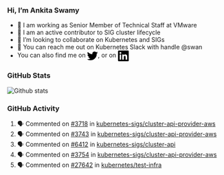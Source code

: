 ### Hi, I’m Ankita Swamy

- 💼 I am working as Senior Member of Technical Staff at VMware
- 👀 I am an active contributor to SIG cluster lifecycle 
- 💞️ I’m looking to collaborate on Kubernetes and SIGs
- 💬 You can reach me out on Kubernetes Slack with handle @swan
- You can also find me on <a href="https://twitter.com/SwamyAnkita" target="blank"><img align="center" src="https://raw.githubusercontent.com/Ankitasw/Ankitasw/master/svg/twitter.svg" alt="Ankitasw" height="25" width="25" color="#1DA1f2" /></a>, or on <a href="https://www.linkedin.com/in/Ankitaswamy/" target="blank"><img align="center" src="https://raw.githubusercontent.com/Ankitasw/Ankitasw/master/svg/linkedin.svg" alt="Ankitasw" height="25" width="25" /></a>

### GitHub Stats
![Github stats](https://github-readme-stats.vercel.app/api?username=Ankitasw&count_private=true&show_icons=true&theme=tokyonight)

### GitHub Activity 
<!--START_SECTION:activity-->
1. 🗣 Commented on [#3718](https://github.com/kubernetes-sigs/cluster-api-provider-aws/issues/3718) in [kubernetes-sigs/cluster-api-provider-aws](https://github.com/kubernetes-sigs/cluster-api-provider-aws)
2. 🗣 Commented on [#3743](https://github.com/kubernetes-sigs/cluster-api-provider-aws/issues/3743) in [kubernetes-sigs/cluster-api-provider-aws](https://github.com/kubernetes-sigs/cluster-api-provider-aws)
3. 🗣 Commented on [#6412](https://github.com/kubernetes-sigs/cluster-api/issues/6412) in [kubernetes-sigs/cluster-api](https://github.com/kubernetes-sigs/cluster-api)
4. 🗣 Commented on [#3754](https://github.com/kubernetes-sigs/cluster-api-provider-aws/issues/3754) in [kubernetes-sigs/cluster-api-provider-aws](https://github.com/kubernetes-sigs/cluster-api-provider-aws)
5. 🗣 Commented on [#27642](https://github.com/kubernetes/test-infra/issues/27642) in [kubernetes/test-infra](https://github.com/kubernetes/test-infra)
<!--END_SECTION:activity-->
